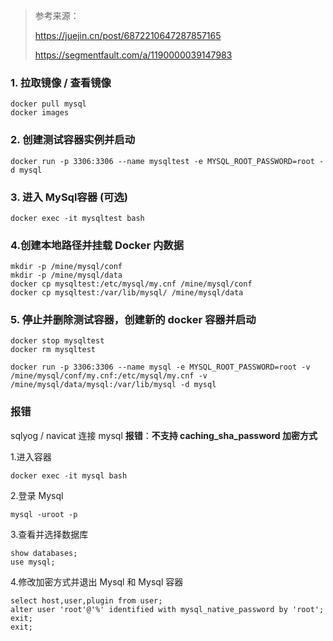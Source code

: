 > 参考来源：
>
> https://juejin.cn/post/6872210647287857165
>
> https://segmentfault.com/a/1190000039147983

### 1.  拉取镜像 / 查看镜像

```shell
docker pull mysql
docker images
```



### 2. 创建测试容器实例并启动

```shell
docker run -p 3306:3306 --name mysqltest -e MYSQL_ROOT_PASSWORD=root -d mysql
```



### 3. 进入 MySql容器 (可选)

```shell
docker exec -it mysqltest bash
```



### 4.创建本地路径并挂载 Docker 内数据

```shell
mkdir -p /mine/mysql/conf
mkdir -p /mine/mysql/data
docker cp mysqltest:/etc/mysql/my.cnf /mine/mysql/conf
docker cp mysqltest:/var/lib/mysql/ /mine/mysql/data
```



### 5. 停止并删除测试容器，创建新的 docker 容器并启动

```shell
docker stop mysqltest
docker rm mysqltest

docker run -p 3306:3306 --name mysql -e MYSQL_ROOT_PASSWORD=root -v /mine/mysql/conf/my.cnf:/etc/mysql/my.cnf -v /mine/mysql/data/mysql:/var/lib/mysql -d mysql
```



### **报错**

sqlyog / navicat 连接 mysql **报错**：**不支持 caching_sha_password 加密方式**

1.进入容器

```shell
docker exec -it mysql bash
```

2.登录 Mysql

```shell
mysql -uroot -p
```

3.查看并选择数据库

```shell
show databases;
use mysql;
```

4.修改加密方式并退出 Mysql 和 Mysql 容器

```shell
select host,user,plugin from user;
alter user 'root'@'%' identified with mysql_native_password by 'root';
exit;
exit;
```










